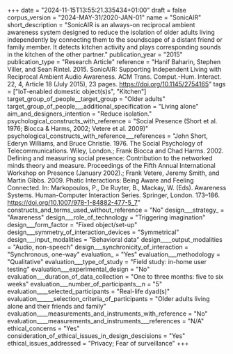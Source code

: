 +++
date = "2024-11-15T13:55:21.335434+01:00"
draft = false
corpus_version = "2024-MAY-31/2020-JAN-01"
name = "SonicAIR"
short_description = "SonicAIR is an always-on reciprocal ambient awareness system designed to reduce the isolation of older adults living independently by connecting them to the soundscape of a distant friend or family member. It detects kitchen activity and plays corresponding sounds in the kitchen of the other partner."
publication_year = "2015"
publication_type = "Research Article"
reference = "Hanif Baharin, Stephen Viller, and Sean Rintel. 2015. SonicAIR: Supporting Independent Living with Reciprocal Ambient Audio Awareness. ACM Trans. Comput.-Hum. Interact. 22, 4, Article 18 (July 2015), 23 pages. https://doi.org/10.1145/2754165"
tags = ["IoT-enabled domestic object(s)s", "Kitchen"]
target_group_of_people__target_group = "Older adults"
target_group_of_people___additional_specification = "Living alone"
aim_and_designers_intention = "Reduce isolation."
psychological_constructs_with_reference = "Social Presence (Short et al. 1976; Biocca & Harms, 2002; Vetere et al. 2009)"
psychological_constructs_with_reference___references = "John Short, Ederyn Williams, and Bruce Christie. 1976. The Social Psychology of Telecommunications. Wiley, London.; Frank Biocca and Chad Harms. 2002. Defining and measuring social presence: Contribution to the networked minds theory and measure. Proceedings of the Fifth Annual International Workshop on Presence (January 2002).; Frank Vetere, Jeremy Smith, and Martin Gibbs. 2009. Phatic Interactions: Being Aware and Feeling Connected. In: Markopoulos, P., De Ruyter, B., Mackay, W. (Eds). Awareness Systems. Human-Computer Interaction Series. Springer, London. 173–186. https://doi.org/10.1007/978-1-84882-477-5_7"
constructs_and_terms_used_without_reference = "No"
design___strategy_ = "Awareness"
design___role_of_technology = "Triggering imagination"
design___form_factor = "Fixed object/set-up"
design___symmetry_of_interaction_devices = "Symmetrical"
design___input_modalities = "Behavioral data"
design____output_modalities = "Audio, non-speech"
design___synchronicity_of_interaction = "Synchronous, one-way"
evaluation_ = "Yes"
evaluation___methodology = "Qualitative"
evaluation___type_of_study = "Field study: in-home user testing"
evaluation___experimental_design = "No"
evaluation___duration_of_data_collection = "One to three months: five to six weeks"
evaluation___number_of_participants__n = "5"
evaluation____selected_participants = "Real-life dyad(s)"
evaluation______selection_criteria_of_participants = "Older adults living alone and their friends and family"
evaluation____measurements_and_instruments_with_reference = "No"
evaluation____measurements_and_instruments___references = "N/A"
ethical_concerns = "Yes"
consideration_of_ethical_issues_in_design_descisions = "Yes"
ethical_issues_addressed = "Privacy; Fear of surveillance"
+++
